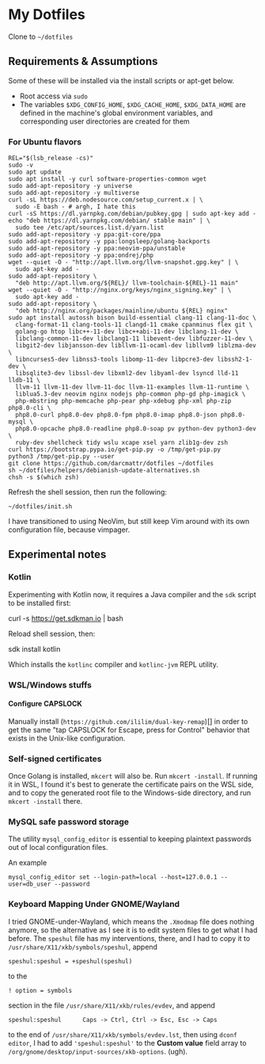 # My Dotfiles

Clone to `~/dotfiles`

## Requirements & Assumptions

Some of these will be installed via the install scripts or apt-get below.

* Root access via `sudo`
* The variables `$XDG_CONFIG_HOME`, `$XDG_CACHE_HOME`, `$XDG_DATA_HOME` are
    defined in the machine's global environment variables, and corresponding
    user directories are created for them

### For Ubuntu flavors

    REL="$(lsb_release -cs)"
    sudo -v
    sudo apt update
    sudo apt install -y curl software-properties-common wget
    sudo add-apt-repository -y universe
    sudo add-apt-repository -y multiverse
    curl -sL https://deb.nodesource.com/setup_current.x | \
      sudo -E bash - # argh, I hate this
    curl -sS https://dl.yarnpkg.com/debian/pubkey.gpg | sudo apt-key add -
    echo "deb https://dl.yarnpkg.com/debian/ stable main" | \
      sudo tee /etc/apt/sources.list.d/yarn.list
    sudo add-apt-repository -y ppa:git-core/ppa
    sudo add-apt-repository -y ppa:longsleep/golang-backports
    sudo add-apt-repository -y ppa:neovim-ppa/unstable
    sudo add-apt-repository -y ppa:ondrej/php
    wget --quiet -O - "http://apt.llvm.org/llvm-snapshot.gpg.key" | \
      sudo apt-key add -
    sudo add-apt-repository \
      "deb http://apt.llvm.org/${REL}/ llvm-toolchain-${REL}-11 main"
    wget --quiet -O - "http://nginx.org/keys/nginx_signing.key" | \
      sudo apt-key add -
    sudo add-apt-repository \
      "deb http://nginx.org/packages/mainline/ubuntu ${REL} nginx"
    sudo apt install autossh bison build-essential clang-11 clang-11-doc \
      clang-format-11 clang-tools-11 clangd-11 cmake cpanminus flex git \
      golang-go htop libc++-11-dev libc++abi-11-dev libclang-11-dev \
      libclang-common-11-dev libclang1-11 libevent-dev libfuzzer-11-dev \
      libgit2-dev libjansson-dev libllvm-11-ocaml-dev libllvm9 liblzma-dev \
      libncurses5-dev libnss3-tools libomp-11-dev libpcre3-dev libssh2-1-dev \
      libsqlite3-dev libssl-dev libxml2-dev libyaml-dev lsyncd lld-11 lldb-11 \
      llvm-11 llvm-11-dev llvm-11-doc llvm-11-examples llvm-11-runtime \
      liblua5.3-dev neovim nginx nodejs php-common php-gd php-imagick \ 
      php-mbstring php-memcache php-pear php-xdebug php-xml php-zip php8.0-cli \
      php8.0-curl php8.0-dev php8.0-fpm php8.0-imap php8.0-json php8.0-mysql \
      php8.0-opcache php8.0-readline php8.0-soap pv python-dev python3-dev \
      ruby-dev shellcheck tidy wslu xcape xsel yarn zlib1g-dev zsh
    curl https://bootstrap.pypa.io/get-pip.py -o /tmp/get-pip.py
    python3 /tmp/get-pip.py --user
    git clone https://github.com/darcmattr/dotfiles ~/dotfiles
    sh ~/dotfiles/helpers/debianish-update-alternatives.sh
    chsh -s $(which zsh)

Refresh the shell session, then run the following:

    ~/dotfiles/init.sh

I have transitioned to using NeoVim, but still keep Vim around with its own
configuration file, because vimpager.

## Experimental notes

### Kotlin

Experimenting with Kotlin now, it requires a Java compiler and the `sdk` script
to be installed first:

  curl -s https://get.sdkman.io | bash

Reload shell session, then:

  sdk install kotlin

Which installs the `kotlinc` compiler and `kotlinc-jvm` REPL utility.

### WSL/Windows stuffs

#### Configure CAPSLOCK

Manually install (`https://github.com/ililim/dual-key-remap`)[] in order to get the
same "tap CAPSLOCK for Escape, press for Control" behavior that exists in the
Unix-like configuration.

### Self-signed certificates

Once Golang is installed, `mkcert` will also be. Run `mkcert -install`. If
running it in WSL, I found it's best to generate the certificate pairs on the
WSL side, and to copy the generated root file to the Windows-side directory, and
run `mkcert -install` there.

### MySQL safe password storage

The utility `mysql_config_editor` is essential to keeping plaintext passwords
out of local configuration files.

An example

    mysql_config_editor set --login-path=local --host=127.0.0.1 --user=db_user --password

### Keyboard Mapping Under GNOME/Wayland

I tried GNOME-under-Wayland, which means the `.Xmodmap` file does nothing
anymore, so the alternative as I see it is to edit system files to get what
I had before. The `speshul` file has my interventions, there, and I had to copy
it to `/usr/share/X11/xkb/symbols/speshul`, append

    speshul:speshul = +speshul(speshul)

to the

    ! option = symbols

section in the file `/usr/share/X11/xkb/rules/evdev`, and append

    speshul:speshul      Caps -> Ctrl, Ctrl -> Esc, Esc -> Caps

to the end of `/usr/share/X11/xkb/symbols/evdev.lst`, then using `dconf editor`,
I had to add `'speshul:speshul'` to the **Custom value** field array to
`/org/gnome/desktop/input-sources/xkb-options`. (ugh).

[Git]: http://git-scm.com
